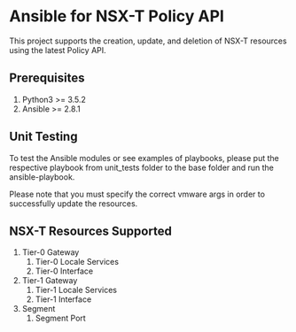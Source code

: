 # Ansible for NSX-T Policy API

This project supports the creation, update, and deletion of NSX-T resources using the latest Policy API.

## Prerequisites
1. Python3 >= 3.5.2
2. Ansible >= 2.8.1

## Unit Testing
To test the Ansible modules or see examples of playbooks, please put the respective playbook from unit_tests folder to the base folder and run the ansible-playbook.

Please note that you must specify the correct vmware args in order to successfully update the resources.

## NSX-T Resources Supported
1. Tier-0 Gateway
   1. Tier-0 Locale Services
   2. Tier-0 Interface
2. Tier-1 Gateway
   1. Tier-1 Locale Services
   2. Tier-1 Interface
3. Segment
   1. Segment Port